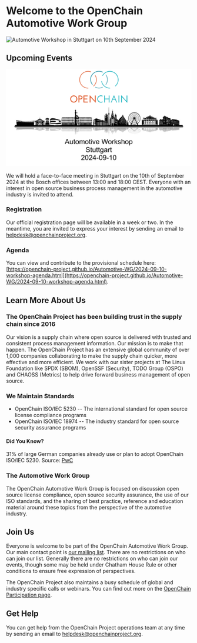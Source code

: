 # Welcome to the OpenChain Automotive Work Group

![Automotive Workshop in Stuttgart on 10th September 2024](/images/automotive-work-group-logo.png)

## Upcoming Events

![Automotive Workshop in Stuttgart on 10th September 2024](/images/automotive-workshop.png)

We will hold a face-to-face meeting in Stuttgart on the 10th of September 2024 at the Bosch offices between 13:00 and 18:00 CEST. Everyone with an interest in open source business process management in the automotive industry is invited to attend. 

### Registration

Our official registration page will be available in a week or two. In the meantime, you are invited to express your interest by sending an email to [helpdesk@openchainproject.org](mailto:helpdesk@openchainproject.org).

### Agenda

You can view and contribute to the provisional schedule here: [https://openchain-project.github.io/Automotive-WG/2024-09-10-workshop-agenda.html](https://openchain-project.github.io/Automotive-WG/2024-09-10-workshop-agenda.html).

## Learn More About Us

### The OpenChain Project has been building trust in the supply chain since 2016

Our vision is a supply chain where open source is delivered with trusted and consistent process management information. Our mission is to make that happen. The OpenChain Project has an extensive global community of over 1,000 companies collaborating to make the supply chain quicker, more effective and more efficient. We work with our sister projects at The Linux Foundation like SPDX (SBOM), OpenSSF (Security), TODO Group (OSPO) and CHAOSS (Metrics) to help drive forward business management of open source.

### We Maintain Standards

 - OpenChain ISO/IEC 5230
 -- The international standard for open source license compliance programs
 - OpenChain ISO/IEC 18974
 -- The industry standard for open source security assurance programs

#### Did You Know?  

31% of large German companies already use or plan to adopt OpenChain ISO/IEC 5230. Source: [PwC](https://www.pwc.de/en/digitale-transformation/open-source-software-management-and-compliance/open-source-software-current-trends-and-developments.html)

### The Automotive Work Group

The OpenChain Automotive Work Group is focused on discussion open source license compliance, open source security assurance, the use of our ISO standards, and the sharing of best practice, reference and education material around these topics from the perspective of the automotive industry. 

## Join Us

Everyone is welcome to be part of the OpenChain Automotive Work Group. Our main contact point is [our mailing list](https://groups.io/g/openchain-automotive-work-group). There are no restrictions on who can join our list. Generally there are no restrictions on who can join our events, though some may be held under Chatham House Rule or other conditions to ensure free expression of perspectives. 

The OpenChain Project also maintains a busy schedule of global and industry specific calls or webinars. You can find out more on the [OpenChain Participation page](https://openchainproject.org/participate).

## Get Help

You can get help from the OpenChain Project operations team at any time by sending an email to [helpdesk@openchainproject.org](mailto:helpdesk@openchainproject.org).
